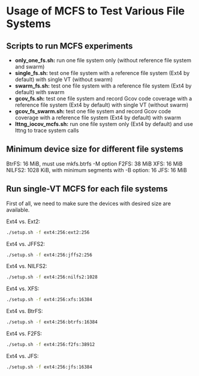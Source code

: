 # Usage of MCFS to Test Various File Systems

## Scripts to run MCFS experiments

- **only_one_fs.sh:** run one file system only (without reference file system and swarm)
- **single_fs.sh:** test one file system with a reference file system (Ext4 by default) with single VT (without swarm)
- **swarm_fs.sh:** test one file system with a reference file system (Ext4 by default) with swarm
- **gcov_fs.sh:** test one file system and record Gcov code coverage with a reference file system (Ext4 by default) with single VT (without swarm)
- **gcov_fs_swarm.sh:** test one file system and record Gcov code coverage with a reference file system (Ext4 by default) with swarm
- **lttng_iocov_mcfs.sh:** run one file system only (Ext4 by default) and use lttng to trace system calls

## Minimum device size for different file systems

BtrFS: 16 MiB, must use mkfs.btrfs -M option
F2FS: 38 MiB
XFS: 16 MiB
NILFS2: 1028 KiB, with minimum segments with -B option: 16
JFS: 16 MiB

## Run single-VT MCFS for each file systems
First of all, we need to make sure the devices with desired size are available.

Ext4 vs. Ext2:
```bash
./setup.sh -f ext4:256:ext2:256
```

Ext4 vs. JFFS2:
```bash
./setup.sh -f ext4:256:jffs2:256
```

Ext4 vs. NILFS2:
```bash
./setup.sh -f ext4:256:nilfs2:1028
```

Ext4 vs. XFS:
```bash
./setup.sh -f ext4:256:xfs:16384
```

Ext4 vs. BtrFS:
```bash
./setup.sh -f ext4:256:btrfs:16384
```

Ext4 vs. F2FS:
```bash
./setup.sh -f ext4:256:f2fs:38912
```

Ext4 vs. JFS:
```bash
./setup.sh -f ext4:256:jfs:16384
```
